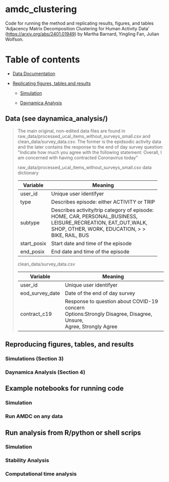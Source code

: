 # amdc_clustering
Code for running the method and replicating results, figures, and tables 'Adjacency Matrix Decomposition Clustering for Human Activity Data' (https://arxiv.org/abs/2401.01949) by Martha Barnard, Yingling Fan, Julian Wolfson.

# Table of contents
* [Data Documentation](#data-see-daynamica_analysis)

* [Replicating figures, tables and results](#reproducing-figures-tables-and-results)

    * [Simulation](#simulations-section-3)
  
    * [Daynamica Analysis](#daynamica-analysis-section-4)

## Data (see daynamica_analysis/)
> The main original, non-edited data files are found in raw_data/processed_ucal_items_without_surveys_small.csv and clean_data/survey_data.csv. The former is the epidsodic activity data and the later contains the response to the end of day survey question: "Indicate how much you agree with the following statement: Overall, I am concerned with having contracted Coronavirus today"
> 
> raw_data/processed_ucal_items_without_surveys_small.csv data dictionary
>
> | Variable | Meaning |
> |---|---|
> | user_id | Unique user identifyer |
> | type | Describes episode: either ACTIVITY or TRIP |
> | subtype | Describes activity/trip category of episode: <br>HOME, CAR, PERSONAL_BUSINESS, <br>LEISURE_RECREATION, EAT_OUT,WALK, <br>SHOP, OTHER, WORK, EDUCATION, > ><br>BIKE, RAIL, BUS |
> | start_posix | Start date and time of the episode |
> | end_posix | End date and time of the episode |
>
> clean_data/survey_data.csv
>
> | Variable | Meaning |
> |---|---|
> | user_id | Unique user identifyer |
> | eod_survey_date | Date of the end of day survey |
> | contract_c19 | Response to question about COVID-19 concern<br>Options:Strongly Disagree, Disagree, Unsure,<br>Agree, Strongly Agree |
>

## Reproducing figures, tables, and results

### Simulations (Section 3)

### Daynamica Analysis (Section 4)

##  Example notebooks for running code

### Simulation

### Run AMDC on any data

## Run analysis from R/python or shell scrips

### Simulation

### Stability Analysis

### Computational time analysis


